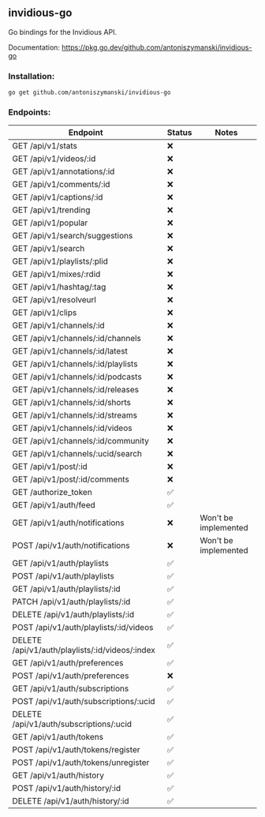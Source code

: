 ## invidious-go

Go bindings for the Invidious API.

Documentation: https://pkg.go.dev/github.com/antoniszymanski/invidious-go

### Installation:

```
go get github.com/antoniszymanski/invidious-go
```

### Endpoints:

| Endpoint                                        | Status | Notes                |
| ----------------------------------------------- | ------ | -------------------- |
| GET /api/v1/stats                               | ❌     |                      |
| GET /api/v1/videos/:id                          | ❌     |                      |
| GET /api/v1/annotations/:id                     | ❌     |                      |
| GET /api/v1/comments/:id                        | ❌     |                      |
| GET /api/v1/captions/:id                        | ❌     |                      |
| GET /api/v1/trending                            | ❌     |                      |
| GET /api/v1/popular                             | ❌     |                      |
| GET /api/v1/search/suggestions                  | ❌     |                      |
| GET /api/v1/search                              | ❌     |                      |
| GET /api/v1/playlists/:plid                     | ❌     |                      |
| GET /api/v1/mixes/:rdid                         | ❌     |                      |
| GET /api/v1/hashtag/:tag                        | ❌     |                      |
| GET /api/v1/resolveurl                          | ❌     |                      |
| GET /api/v1/clips                               | ❌     |                      |
| GET /api/v1/channels/:id                        | ❌     |                      |
| GET /api/v1/channels/:id/channels               | ❌     |                      |
| GET /api/v1/channels/:id/latest                 | ❌     |                      |
| GET /api/v1/channels/:id/playlists              | ❌     |                      |
| GET /api/v1/channels/:id/podcasts               | ❌     |                      |
| GET /api/v1/channels/:id/releases               | ❌     |                      |
| GET /api/v1/channels/:id/shorts                 | ❌     |                      |
| GET /api/v1/channels/:id/streams                | ❌     |                      |
| GET /api/v1/channels/:id/videos                 | ❌     |                      |
| GET /api/v1/channels/:id/community              | ❌     |                      |
| GET /api/v1/channels/:ucid/search               | ❌     |                      |
| GET /api/v1/post/:id                            | ❌     |                      |
| GET /api/v1/post/:id/comments                   | ❌     |                      |
| GET /authorize_token                            | ✅     |                      |
| GET /api/v1/auth/feed                           | ✅     |                      |
| GET /api/v1/auth/notifications                  | ❌     | Won't be implemented |
| POST /api/v1/auth/notifications                 | ❌     | Won't be implemented |
| GET /api/v1/auth/playlists                      | ✅     |                      |
| POST /api/v1/auth/playlists                     | ✅     |                      |
| GET /api/v1/auth/playlists/:id                  | ✅     |                      |
| PATCH /api/v1/auth/playlists/:id                | ✅     |                      |
| DELETE /api/v1/auth/playlists/:id               | ✅     |                      |
| POST /api/v1/auth/playlists/:id/videos          | ✅     |                      |
| DELETE /api/v1/auth/playlists/:id/videos/:index | ✅     |                      |
| GET /api/v1/auth/preferences                    | ✅     |                      |
| POST /api/v1/auth/preferences                   | ❌     |                      |
| GET /api/v1/auth/subscriptions                  | ✅     |                      |
| POST /api/v1/auth/subscriptions/:ucid           | ✅     |                      |
| DELETE /api/v1/auth/subscriptions/:ucid         | ✅     |                      |
| GET /api/v1/auth/tokens                         | ✅     |                      |
| POST /api/v1/auth/tokens/register               | ✅     |                      |
| POST /api/v1/auth/tokens/unregister             | ✅     |                      |
| GET /api/v1/auth/history                        | ✅     |                      |
| POST /api/v1/auth/history/:id                   | ✅     |                      |
| DELETE /api/v1/auth/history/:id                 | ✅     |                      |
